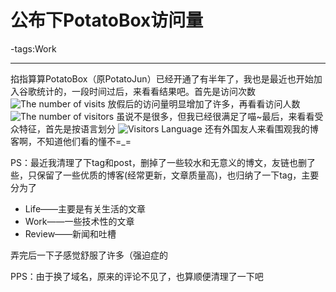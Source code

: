 # 公布下PotatoBox访问量

-tags:Work

----

掐指算算PotatoBox（原PotatoJun）已经开通了有半年了，我也是最近也开始加入谷歌统计的，一段时间过后，来看看结果吧。首先是访问次数
![The number of visits](http://ww2.sinaimg.cn/large/a74ecc4cjw1e179svovcyj.jpg)
放假后的访问量明显增加了许多，再看看访问人数
![The number of visitors](http://ww4.sinaimg.cn/large/a74eed94jw1e17a1v6z1sj.jpg)
虽说不是很多，但我已经很满足了喵~最后，来看看受众特征，首先是按语言划分
![Visitors Language](http://ww3.sinaimg.cn/large/a74e55b4jw1e17a37x9plj.jpg)
还有外国友人来看围观我的博客啊，不知道他们看的懂不=_=

PS：最近我清理了下tag和post，删掉了一些较水和无意义的博文，友链也删了些，只保留了一些优质的博客(经常更新，文章质量高)，也归纳了一下tag，主要分为了

* Life——主要是有关生活的文章
* Work——一些技术性的文章
* Review——新闻和吐槽

弄完后一下子感觉舒服了许多（强迫症的

PPS：由于换了域名，原来的评论不见了，也算顺便清理了一下吧